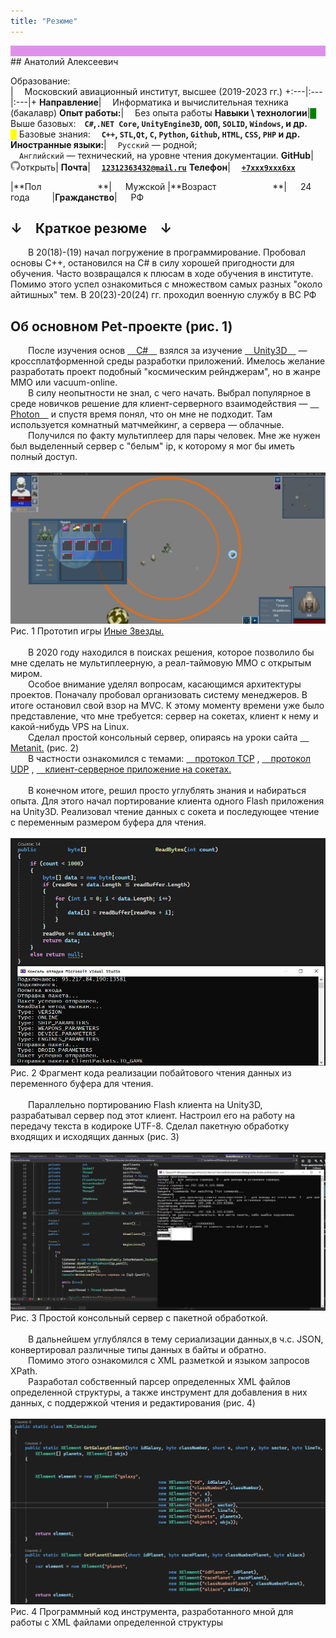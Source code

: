 ```yaml
---
title: "Резюме"
---
```

<div class="wrapper" style="background-color:#df91ea"> </div>
## Анатолий Алексеевич

Образование: <br> |  Московский авиационный институт, высшее (2019-2023 гг.)
+:---|:---|:---|+
**Направление**|  Информатика и вычислительная техника (бакалавр)
**Опыт работы:**|  Без опыта работы
**Навыки \ технологии**|<span style="color:green">█</span> Выше базовых: **`C#`,`.NET Core`, `UnityEngine3D`, `ООП`, `SOLID`, `Windows`, и др.**<br><span style="color:yellow">█</span> Базовые знания:   **`C++`, `STL`,`Qt`, `C`, `Python`, `Github`, `HTML`, `CSS`, `PHP` и др.**
**Иностранные языки:**|  `Русский` — родной;<br>  `Английский` — технический, на уровне чтения документации.
**GitHub**|  <a href="https://github.com/KEP0CUH" target="_blank"> <span class="icon icon--github"><svg viewBox="0 0 16 16" width="16px" height="16px"><path fill="#828282" d="M7.999,0.431c-4.285,0-7.76,3.474-7.76,7.761 c0,3.428,2.223,6.337,5.307,7.363c0.388,0.071,0.53-0.168,0.53-0.374c0-0.184-0.007-0.672-0.01-1.32 c-2.159,0.469-2.614-1.04-2.614-1.04c-0.353-0.896-0.862-1.135-0.862-1.135c-0.705-0.481,0.053-0.472,0.053-0.472 c0.779,0.055,1.189,0.8,1.189,0.8c0.692,1.186,1.816,0.843,2.258,0.645c0.071-0.502,0.271-0.843,0.493-1.037 C4.86,11.425,3.049,10.76,3.049,7.786c0-0.847,0.302-1.54,0.799-2.082C3.768,5.507,3.501,4.718,3.924,3.65 c0,0,0.652-0.209,2.134,0.796C6.677,4.273,7.34,4.187,8,4.184c0.659,0.003,1.323,0.089,1.943,0.261 c1.482-1.004,2.132-0.796,2.132-0.796c0.423,1.068,0.157,1.857,0.077,2.054c0.497,0.542,0.798,1.235,0.798,2.082 c0,2.981-1.814,3.637-3.543,3.829c0.279,0.24,0.527,0.713,0.527,1.437c0,1.037-0.01,1.874-0.01,2.129 c0,0.208,0.14,0.449,0.534,0.373c3.081-1.028,5.302-3.935,5.302-7.362C15.76,3.906,12.285,0.431,7.999,0.431z"></path></a></svg>открыть|
**Почта**|  <a href="">**`12312363432@mail.ru`**</a>
**Телефон**|  <a href="">**`+7ххх9ххх6хх`**</a>

|**Пол          **|   Мужской
|**Возраст          **|   24 года    
|**Гражданство**|   РФ    


## ↓ Краткое резюме ↓

<div class="text-simple">
  В 20(18)-(19) начал погружение в программирование. Пробовал основы С++, остановился на C# в силу хорошей пригодности для обучения. Часто возвращался к плюсам в ходе обучения в институте. Помимо этого успел ознакомиться с множеством самых разных "около айтишных" тем. В 20(23)-20(24) гг. проходил военную службу в ВС РФ</div>

## Об основном Pet-проекте (рис. 1)

<div class="text-simple">
  После изучения основ
<a href="https://metanit.com/sharp/tutorial/" target="_blank"> C# </a>
взялся за изучение 
<a href="https://docs.unity3d.com/ScriptReference/Serializable.html" target="_blank"> Unity3D </a>
  — кроссплатформенной среды разработки приложений. Имелось желание разработать проект подобный "космическим рейнджерам", но в жанре MMO или vacuum-online.<br>
  В силу неопытности не знал, с чего начать. Выбрал популярное в среде новичков решение для клиент-серверного взаимодействия —
<a href="https://www.photonengine.com/" target="_blank"> Photon </a>
и спустя время понял, что он мне не подходит. Там используется комнатный матчмейкинг, а сервера — облачные.<br>
  Получился по факту мультиплеер для пары человек. Мне же нужен был выделенный сервер с "белым" ip, к которому я мог бы иметь полный доступ.<br>
</div>
<br>

<div class="text-under-picture"><img src="/images/ИныеЗвезды.png" text-align="middle">Рис. 1 Прототип игры <a href="https://github.com/KEP0CUH/AnotherStarsSingle-Actual-version-" target="_blank"> Иные Звезды.</a></div>

<br>
<div class="text-simple">
  В 2020 году находился в поисках решения, которое позволило бы мне сделать не мультиплеерную, а реал-таймовую ММО с открытым миром.<br>
  Особое внимание уделял вопросам, касающимся архитектуры проектов. Поначалу пробовал организовать систему менеджеров. В итоге остановил свой взор на MVC. К этому моменту времени уже было представление, что мне требуется: сервер на сокетах, клиент к нему и какой-нибудь VPS на Linux.  <br>
  Сделал простой консольный сервер, опираясь на уроки сайта
<a href="https://metanit.com/sharp/tutorial/" target="_blank"> Metanit.</a> (рис. 2) <br>
  В частности ознакомился с темами:
<a href="https://metanit.com/sharp/net/4.3.php" target="_blank"> протокол TCP</a> ,
<a href="https://metanit.com/sharp/net/5.1.php" target="_blank"> протокол UDP</a> ,
<a href="https://metanit.com/sharp/net/3.2.php" target="_blank"> клиент-серверное приложение на сокетах.</a><br><br>
  В конечном итоге, решил просто углублять знания и набираться опыта. Для этого начал портирование клиента одного Flash приложения на Unity3D. Реализовал чтение данных с сокета и последующее чтение с переменным размером буфера для чтения.
</div>
<br>

<div class="text-under-picture"><img src="/images/КлиентСервер.png">Рис. 2 Фрагмент кода реализации побайтового чтения данных из переменного буфера для чтения.</div>

<br>
<div class="text-simple">
  Параллельно портированию Flash клиента на Unity3D, разрабатывал сервер под этот клиент. Настроил его на работу на передачу текста в кодироке UTF-8. Сделал пакетную обработку входящих и исходящих данных (рис. 3)
</div>
<br>

<div class="text-under-picture"><img src="/images/РаботаСервера.png" text-align="middle">Рис. 3 Простой консольный сервер с пакетной обработкой.</div>

<br>
<div class="text-simple">
  В дальнейшем углублялся в тему сериализации данных,в ч.с. JSON, конвертировал различные типы данных в байты и обратно.<br>
  Помимо этого ознакомился с XML разметкой и языком запросов XPath.<br>
  Разработал собственный парсер определенных XML файлов определенной структуры, а также инструмент для добавления в них данных, с поддержкой чтения и редактирования (рис. 4)<br>
</div>
<br>

<div class="text-under-picture"><img src="/images/XMLParser.png">Рис. 4 Программный код инструмента, разработанного мной для работы с XML файлами определенной структуры</div>
<br>
